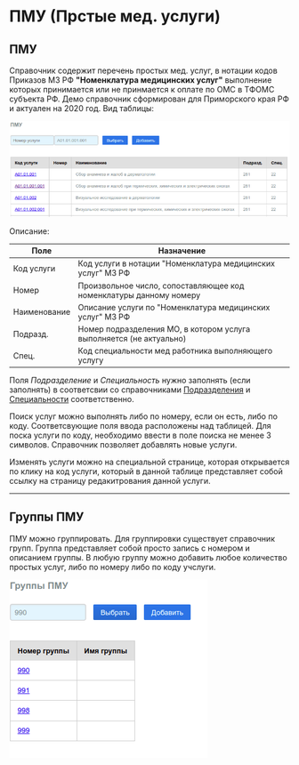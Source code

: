 # ПМУ (Прстые мед. услуги)

## ПМУ

Справочник содержит перечень простых мед. услуг, в нотации кодов Приказов МЗ РФ
**"Номенклатура медицинских услуг"** выполнение которых принимается или не
принмается к оплате по ОМС в ТФОМС субъекта РФ. Демо справочник сформирован для
Приморского края РФ и актуален на 2020 год. Вид таблицы:

![Справочник "ПМУ"](../images/pmu_table.png)

Описание:

Поле | Назначение
---- | --------
Код услуги | Код услуги в нотации "Номенклатура медицинских услуг" МЗ РФ
Номер | Произвольное число, сопоставляющее код номенклатуры данному номеру
Наименование | Описание услуги по "Номенклатура медицинских услуг" МЗ РФ
Подразд. | Номер подразделения МО, в котором услуга выполняется (не актуально)
Спец. | Код специальности мед работника выполняющего услугу

Поля *Подразделение* и *Специальность* нужно заполнять (если заполнять) в соответсвии со
справочниками [Подразделения](./local.md#диагностические-подразделения) и
[Специальности](./prof.md#специальности) соответственно.

Поиск услуг можно выполнять либо по номеру, если он есть, либо по коду. Соответсвующие
поля ввода расположены над таблицей. Для поска услуги по коду, необходимо ввести в поле
поиска не менее 3 символов. Справочник позволяет добавлять новые услуги.

Изменять услуги можно на специальной странице, которая открывается по клику на код услуги,
который в данной таблице представляет собой ссылку на страницу редакитрования данной услуги.

---

## Группы ПМУ

ПМУ можно группировать. Для группировки существует справочник групп. Группа представляет
собой просто запись с номером и описанием группы. В любую группу можно добавить любое
количество простых услуг, либо по номеру либо по коду учслуги.

![Справочник "Группы ПМУ"](../images/pmu_group.png)